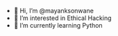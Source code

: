 - 👋 Hi, I’m @mayanksonwane
- 👀 I’m interested in Ethical Hacking
- 🌱 I’m currently learning Python

<!---
mayanksonwane/mayanksonwane is a ✨ special ✨ repository because its `README.md` (this file) appears on your GitHub profile.
You can click the Preview link to take a look at your changes.
--->
